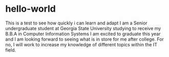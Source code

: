 # hello-world
This is a test to see how quickly i can learn and adapt
I am a Senior undergraduate student at Georgia State University studying to receive my B.B.A in Computer Information Systems
I am excited to graduate this year and I am looking forward to seeing what is in store for me after college.
For no, I will work to increase my knowledge of different topics within the IT field.
